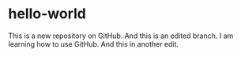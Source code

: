 # hello-world
This is a new repository on GitHub.
And this is an edited branch.
I am learning how to use GitHub.
And this in another edit.
